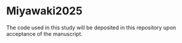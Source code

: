 # Miyawaki2025

The code used in this study will be deposited in this repository upon acceptance of the manuscript.
